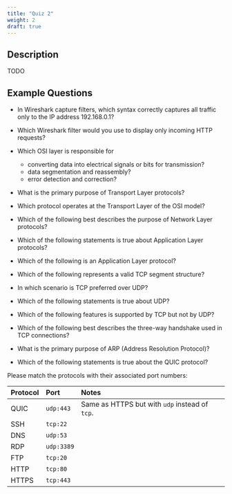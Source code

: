 ```yaml
---
title: "Quiz 2"
weight: 2
draft: true
---
```


## Description

TODO

## Example Questions

- In Wireshark capture filters, which syntax correctly captures all traffic only
  to the IP address 192.168.0.1?
- Which Wireshark filter would you use to display only incoming HTTP requests?

- Which OSI layer is responsible for
  - converting data into electrical signals or bits for transmission?
  - data segmentation and reassembly?
  - error detection and correction?

- What is the primary purpose of Transport Layer protocols?
- Which protocol operates at the Transport Layer of the OSI model?

- Which of the following best describes the purpose of Network Layer protocols?

- Which of the following statements is true about Application Layer protocols?
- Which of the following is an Application Layer protocol?

- Which of the following represents a valid TCP segment structure?
- In which scenario is TCP preferred over UDP?
- Which of the following statements is true about UDP?
- Which of the following features is supported by TCP but not by UDP?
- Which of the following best describes the three-way handshake used in TCP
  connections?

- What is the primary purpose of ARP (Address Resolution Protocol)?
- Which of the following statements is true about the QUIC protocol?

Please match the protocols with their associated port numbers:

| Protocol | Port       | Notes                                          |
| :------- | :--------- | :--------------------------------------------- |
| QUIC     | `udp:443`  | Same as HTTPS but with `udp` instead of `tcp`. |
| SSH      | `tcp:22`   |                                                |
| DNS      | `udp:53`   |                                                |
| RDP      | `udp:3389` |                                                |
| FTP      | `tcp:20`   |                                                |
| HTTP     | `tcp:80`   |                                                |
| HTTPS    | `tcp:443`  |                                                |
